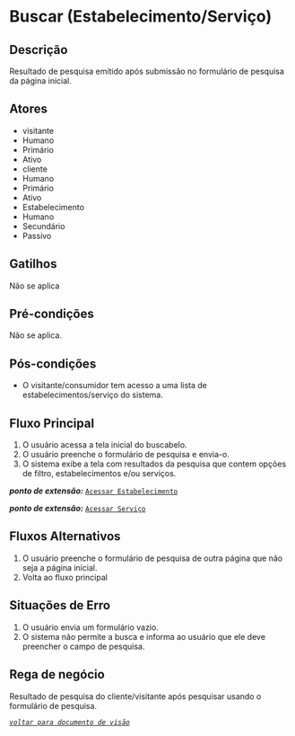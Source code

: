 # Buscar (Estabelecimento/Serviço)
 
## Descrição
Resultado de pesquisa emitido após submissão no formulário de pesquisa da página inicial.
 
## Atores
- visitante
 - Humano
 - Primário
 - Ativo
- cliente
 - Humano
 - Primário
 - Ativo
- Estabelecimento
 - Humano
 - Secundário
 - Passivo

## Gatilhos
Não se aplica

## Pré-condições
Não se aplica.
 
## Pós-condições
- O visitante/consumidor tem acesso a uma lista de estabelecimentos/serviço do sistema.
 
## Fluxo Principal
1. O usuário acessa a tela inicial do buscabelo.
1. O usuário preenche o formulário de pesquisa e envia-o.
1. O sistema exibe a tela com resultados da pesquisa que contem opções de filtro, estabelecimentos e/ou serviços.
 
_**ponto de extensão:**_
[`Acessar Estabelecimento`](./CDU-AcessarEstabelecimento.md)
 
_**ponto de extensão:**_
[`Acessar Serviço`](./CDU-AcessarServico.md)
 
## Fluxos Alternativos
1. O usuário preenche o formulário de pesquisa de outra página que não seja a página inicial.
1. Volta ao fluxo principal
 
## Situações de Erro
1. O usuário envia um formulário vazio.
1. O sistema não permite a busca e informa ao usuário que ele deve preencher o campo de pesquisa.
 
## Rega de negócio
Resultado de pesquisa do cliente/visitante após pesquisar usando o formulário de pesquisa.
 
_[`voltar para documento de visão`](../README.md)_
